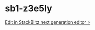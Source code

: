 # sb1-z3e5ly

[Edit in StackBlitz next generation editor ⚡️](https://stackblitz.com/~/github.com/BrianClaros/sb1-z3e5ly)